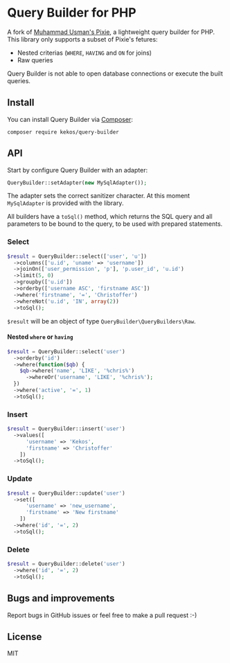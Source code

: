 # Query Builder for PHP

A fork of [Muhammad Usman's Pixie](https://github.com/usmanhalalit/pixie), a lightweight query builder for PHP.
This library only supports a subset of Pixie's fetures:

* Nested criterias (`WHERE`, `HAVING` and `ON` for joins)
* Raw queries

Query Builder is not able to open database connections or execute the built
queries.

## Install

You can install Query Builder via [Composer](http://getcomposer.org/):

```
composer require kekos/query-builder
```

## API

Start by configure Query Builder with an adapter:

```PHP
QueryBuilder::setAdapter(new MySqlAdapter());
```

The adapter sets the correct sanitizer character.
At this moment `MySqlAdapter` is provided with the library.

All builders have a `toSql()` method, which returns the SQL query and all
parameters to be bound to the query, to be used with prepared statements.

### Select

```PHP
$result = QueryBuilder::select(['user', 'u'])
  ->columns(['u.id', 'uname' => 'username'])
  ->joinOn(['user_permission', 'p'], 'p.user_id', 'u.id')
  ->limit(5, 0)
  ->groupby(['u.id'])
  ->orderby(['username ASC', 'firstname ASC'])
  ->where('firstname', '=', 'Christoffer')
  ->whereNot('u.id', 'IN', array(2))
  ->toSql();
```

`$result` will be an object of type `QueryBuilder\QueryBuilders\Raw`.

#### Nested `where` or `having`

```PHP
$result = QueryBuilder::select('user')
  ->orderby('id')
  ->where(function($qb) {
    $qb->where('name', 'LIKE', '%chris%')
      ->whereOr('username', 'LIKE', '%chris%');
  })
  ->where('active', '=', 1)
  ->toSql();
```

### Insert

```PHP
$result = QueryBuilder::insert('user')
  ->values([
      'username' => 'Kekos',
      'firstname' => 'Christoffer'
    ])
  ->toSql();
```

### Update

```PHP
$result = QueryBuilder::update('user')
  ->set([
      'username' => 'new_username',
      'firstname' => 'New firstname'
    ])
  ->where('id', '=', 2)
  ->toSql();
```

### Delete

```PHP
$result = QueryBuilder::delete('user')
  ->where('id', '=', 2)
  ->toSql();
```

## Bugs and improvements

Report bugs in GitHub issues or feel free to make a pull request :-)

## License

MIT
